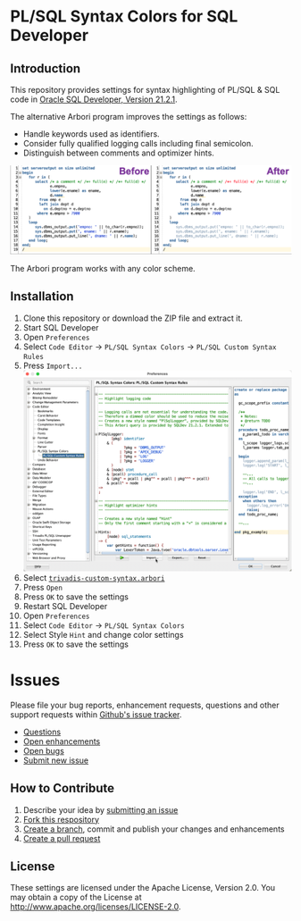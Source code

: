 # PL/SQL Syntax Colors for SQL Developer

## Introduction

This repository provides settings for syntax highlighting of PL/SQL & SQL code in [Oracle SQL Developer, Version 21.2.1](https://www.oracle.com/tools/downloads/sqldev-downloads.html).

The alternative Arbori program improves the settings as follows:

- Handle keywords used as identifiers.
- Consider fully qualified logging calls including final semicolon.
- Distinguish between comments and optimizer hints.

![Example](images/before-after-example.png)


The Arbori program works with any color scheme.

## Installation

1. Clone this repository or download the ZIP file and extract it. 
2. Start SQL Developer
3. Open `Preferences`
4. Select `Code Editor` -> `PL/SQL Syntax Colors` -> `PL/SQL Custom Syntax Rules`
5. Press `Import...`
   ![PL/SQL Custom Syntax Rules](images/plsql-custom-syntax-rules.png)
6. Select [`trivadis-custom-syntax.arbori`](settings/trivadis-custom-syntax.arbori)
7. Press `Open`
8. Press `OK` to save the settings
9. Restart SQL Developer
10. Open `Preferences`
11. Select `Code Editor` -> `PL/SQL Syntax Colors`
12. Select Style `Hint` and change color settings
13. Press `OK` to save the settings

# Issues
Please file your bug reports, enhancement requests, questions and other support requests within [Github's issue tracker](https://help.github.com/articles/about-issues/).

* [Questions](https://github.com/Trivadis/plsql-syntax-colors/issues?q=is%3Aissue+label%3Aquestion)
* [Open enhancements](https://github.com/Trivadis/plsql-syntax-colors/issues?q=is%3Aopen+is%3Aissue+label%3Aenhancement)
* [Open bugs](https://github.com/Trivadis/plsql-syntax-colors/issues?q=is%3Aopen+is%3Aissue+label%3Abug)
* [Submit new issue](https://github.com/Trivadis/plsql-syntax-colors/issues/new)

## How to Contribute

1. Describe your idea by [submitting an issue](https://github.com/Trivadis/plsql-syntax-colors/issues/new)
2. [Fork this respository](https://github.com/Trivadis/plsql-syntax-colors/fork)
3. [Create a branch](https://help.github.com/articles/creating-and-deleting-branches-within-your-repository/), commit and publish your changes and enhancements
4. [Create a pull request](https://help.github.com/articles/creating-a-pull-request/)

## License

These settings are licensed under the Apache License, Version 2.0. You may obtain a copy of the License at <http://www.apache.org/licenses/LICENSE-2.0>.
